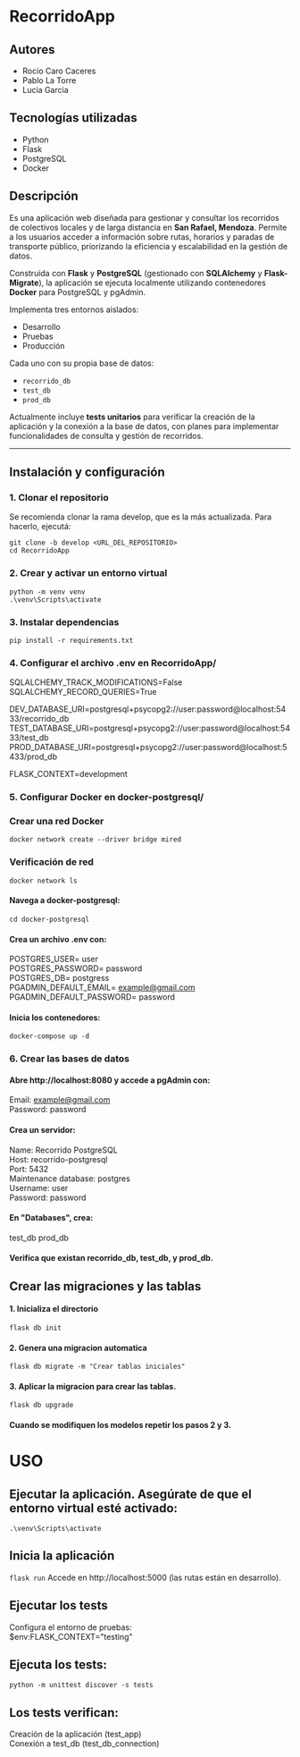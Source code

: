 # RecorridoApp

## Autores
- Rocio Caro Caceres
- Pablo La Torre
- Lucia Garcia

## Tecnologías utilizadas

- Python
- Flask
- PostgreSQL
- Docker

## Descripción

 Es una aplicación web diseñada para gestionar y consultar los recorridos de colectivos locales y de larga distancia en **San Rafael, Mendoza**.
Permite a los usuarios acceder a información sobre rutas, horarios y paradas de transporte público, priorizando la eficiencia y escalabilidad en la gestión de datos.

Construida con **Flask** y **PostgreSQL** (gestionado con **SQLAlchemy** y **Flask-Migrate**), la aplicación se ejecuta localmente utilizando contenedores **Docker** para PostgreSQL y pgAdmin.

Implementa tres entornos aislados:
- Desarrollo
- Pruebas
- Producción

Cada uno con su propia base de datos:
- `recorrido_db`
- `test_db`
- `prod_db`

Actualmente incluye **tests unitarios** para verificar la creación de la aplicación y la conexión a la base de datos, con planes para implementar funcionalidades de consulta y gestión de recorridos.

---

## Instalación y configuración

### 1. Clonar el repositorio
Se recomienda clonar la rama develop, que es la más actualizada. Para hacerlo, ejecutá:

`git clone -b develop <URL_DEL_REPOSITORIO>`  
`cd RecorridoApp`

### 2. Crear y activar un entorno virtual

`python -m venv venv`  
`.\venv\Scripts\activate`

### 3. Instalar dependencias

`pip install -r requirements.txt`

### 4. Configurar el archivo .env en RecorridoApp/

SQLALCHEMY_TRACK_MODIFICATIONS=False
SQLALCHEMY_RECORD_QUERIES=True

DEV_DATABASE_URI=postgresql+psycopg2://user:password@localhost:5433/recorrido_db
TEST_DATABASE_URI=postgresql+psycopg2://user:password@localhost:5433/test_db
PROD_DATABASE_URI=postgresql+psycopg2://user:password@localhost:5433/prod_db

FLASK_CONTEXT=development

### 5. Configurar Docker en docker-postgresql/

### Crear una red Docker  
`docker network create --driver bridge mired`  

### Verificación de red  
`docker network ls`  

#### Navega a docker-postgresql:

`cd docker-postgresql`

#### Crea un archivo .env con:

POSTGRES_USER= user  
POSTGRES_PASSWORD= password  
POSTGRES_DB= postgress  
PGADMIN_DEFAULT_EMAIL= example@gmail.com  
PGADMIN_DEFAULT_PASSWORD= password

#### Inicia los contenedores:

`docker-compose up -d`

### 6. Crear las bases de datos

#### Abre http://localhost:8080 y accede a pgAdmin con:

Email: example@gmail.com  
Password: password  

#### Crea un servidor:

Name: Recorrido PostgreSQL  
Host: recorrido-postgresql  
Port: 5432  
Maintenance database: postgres  
Username: user  
Password: password  


#### En "Databases", crea:

test_db
prod_db

#### Verifica que existan recorrido_db, test_db, y prod_db.

## Crear las migraciones y las tablas
#### 1. Inicializa el directorio
`flask db init`

#### 2. Genera una migracion automatica 
`flask db migrate -m "Crear tablas iniciales"`

#### 3. Aplicar la migracion para crear las tablas.
`flask db upgrade`

#### Cuando se modifiquen los modelos repetir los pasos 2 y 3.

# USO
## Ejecutar la aplicación. Asegúrate de que el entorno virtual esté activado:

`.\venv\Scripts\activate`

## Inicia la aplicación

`flask run`
Accede en http://localhost:5000 (las rutas están en desarrollo).

## Ejecutar los tests
Configura el entorno de pruebas:  
$env:FLASK_CONTEXT="testing"  

## Ejecuta los tests:  
`python -m unittest discover -s tests`  

## Los tests verifican:  

Creación de la aplicación (test_app)  
Conexión a test_db (test_db_connection)  

